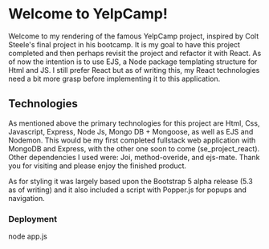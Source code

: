 # Welcome to YelpCamp!

Welcome to my rendering of the famous YelpCamp project, inspired by Colt Steele's final project in his bootcamp. It is my goal to have this project completed and then perhaps revisit the project and refactor it with React. As of now the intention is to use EJS, a Node package templating structure for Html and JS. I still prefer React but as of writing this, my React technologies need a bit more grasp before implementing it to this application.

## Technologies

As mentioned above the primary technologies for this project are Html, Css, Javascript, Express, Node Js, Mongo DB + Mongoose, as well as EJS and Nodemon. This would be my first completed fullstack web application with MongoDB and Express, with the other one soon to come (se_project_react). Other dependencies I used were: Joi, method-overide, and ejs-mate. Thank you for visiting and please enjoy the finished product.

As for styling it was largely based upon the Bootstrap 5 alpha release (5.3 as of writing) and it also included a script with Popper.js for popups and navigation.

### Deployment
node app.js
